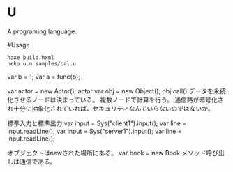 U
=

A programing language.


#Usage

    haxe build.hxml
    neko u.n samples/cal.u



var b = 1;
var a = func(b);

var actor = new Actor();
actor var obj = new Object();
obj.call()
データを永続化させるノードは決まっている。
複数ノードで計算を行う。
通信路が暗号化され十分に抽象化されていれば、セキュリティなんていらないのではないか。

標準入力と標準出力
var input = Sys("client1").input();
var line = input.readLine();
var input = Sys("server1").input();
var line = input.readLine();

オブジェクトはnewされた場所にある。
var book = new Book
メソッド呼び出しは通信である。
